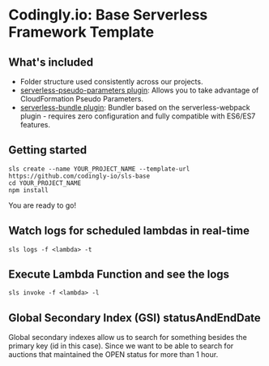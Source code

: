 # Codingly.io: Base Serverless Framework Template

## What's included
* Folder structure used consistently across our projects.
* [serverless-pseudo-parameters plugin](https://www.npmjs.com/package/serverless-pseudo-parameters): Allows you to take advantage of CloudFormation Pseudo Parameters.
* [serverless-bundle plugin](https://www.npmjs.com/package/serverless-pseudo-parameters): Bundler based on the serverless-webpack plugin - requires zero configuration and fully compatible with ES6/ES7 features.

## Getting started
```
sls create --name YOUR_PROJECT_NAME --template-url https://github.com/codingly-io/sls-base
cd YOUR_PROJECT_NAME
npm install
```

You are ready to go!


## Watch logs for scheduled lambdas in real-time
```
sls logs -f <lambda> -t
```

## Execute Lambda Function and see the logs
```
sls invoke -f <lambda> -l
```

## Global Secondary Index (GSI) statusAndEndDate
Global secondary indexes allow us to search for something besides the primary key (id in this case).
Since we want to be able to search for auctions that maintained the OPEN status for more than 1 hour.